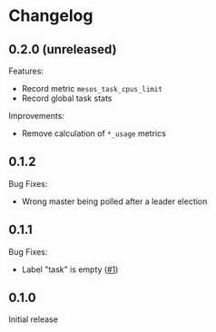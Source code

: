 # Changelog

## 0.2.0 (unreleased)

Features:
* Record metric `mesos_task_cpus_limit`
* Record global task stats

Improvements:
* Remove calculation of `*_usage` metrics

## 0.1.2

Bug Fixes:
* Wrong master being polled after a leader election

## 0.1.1

Bug Fixes:
* Label "task" is empty ([#1](https://github.com/wndhydrnt/mesos-task-exporter/issues/1))

## 0.1.0

Initial release
